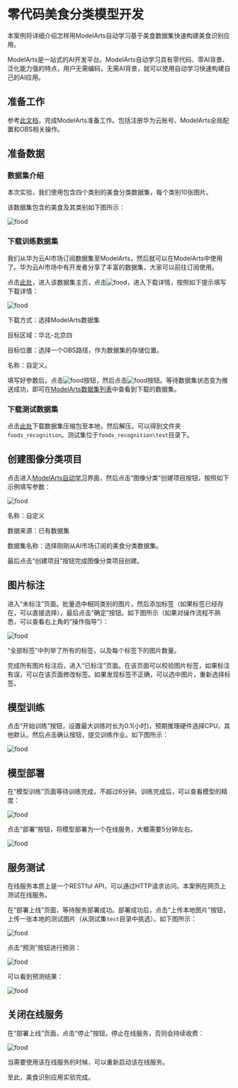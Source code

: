 

# 零代码美食分类模型开发

本案例将详细介绍怎样用ModelArts自动学习基于美食数据集快速构建美食识别应用。

ModelArts是一站式的AI开发平台。ModelArts自动学习具有零代码、零AI背景、泛化能力强的特点，用户无需编码，无需AI背景，就可以使用自动学习快速构建自己的AI应用。

## 准备工作

参考[此文档](https://github.com/huaweicloud/ModelArts-Lab/blob/master/docs/ModelArts准备工作/准备工作简易版.md)，完成ModelArts准备工作。包括注册华为云账号、ModelArts全局配置和OBS相关操作。

## 准备数据

### 数据集介绍

本次实验，我们使用包含四个类别的美食分类数据集，每个类别10张图片。

该数据集包含的美食及其类别如下图所示：

![food](./img/labels.jpg)

### 下载训练数据集

我们从华为云AI市场订阅数据集至ModelArts，然后就可以在ModelArts中使用了。华为云AI市场中有开发者分享了丰富的数据集，大家可以前往订阅使用。

点击[此处](https://marketplace.huaweicloud.com/markets/aihub/datasets/detail/?content_id=61286af8-4477-4dd3-bc43-d6f9b09c68b1)，进入该数据集主页，点击![food](./img/下载按钮.png)，进入下载详情，按照如下提示填写下载详情：

![food](./img/数据下载详情.png)

下载方式：选择ModelArts数据集

目标区域：华北-北京四

目标位置：选择一个OBS路径，作为数据集的存储位置。

名称：自定义。

填写好参数后，点击![food](./img/下一步.png)按钮，然后点击![food](./img/确定.png)按钮。等待数据集状态变为推送成功，即可在[ModelArts数据集列表](https://console.huaweicloud.com/modelarts/?region=cn-north-4#/dataset)中查看到下载的数据集。

### 下载测试数据集

点击[此处](https://modelarts-labs-bj4.obs.cn-north-4.myhuaweicloud.com/ExeML/ExeML_Foods_Recognition/foods_recognition.tar.gz)下载数据集压缩包至本地，然后解压。可以得到文件夹`foods_recognition`。测试集位于`foods_recognition\test`目录下。

## 创建图像分类项目

点击进入[ModelArts自动学习](https://console.huaweicloud.com/modelarts/?region=cn-north-4#/exeml)界面，然后点击“图像分类”创建项目按钮，按照如下示例填写参数：

![food](./img/创建项目.png)

名称：自定义

数据来源：已有数据集

数据集名称：选择刚刚从AI市场订阅的美食分类数据集。

最后点击“创建项目”按钮完成图像分类项目创建。

## 图片标注

进入“未标注”页面。批量选中相同类别的图片，然后添加标签（如果标签已经存在，可以直接选择），最后点击“确定”按钮。如下图所示（如果对操作流程不熟悉，可以查看右上角的“操作指导”）：

![food](./img/选择标签.jpg)

“全部标签”中列举了所有的标签，以及每个标签下的图片数量。

完成所有图片标注后，进入“已标注”页面。在该页面可以校验图片标签，如果标注有误，可以在该页面修改标签。如果发现标签不正确，可以选中图片，重新选择标签。

## 模型训练

点击“开始训练”按钮，设置最大训练时长为0.1(小时)，预期推理硬件选择CPU，其他默认。然后点击确认按钮，提交训练作业。如下图所示：

![food](./img/开始训练.jpg)

## 模型部署

在“模型训练”页面等待训练完成，不超过6分钟。训练完成后，可以查看模型的精度：

![food](./img/训练完成.png)

点击“部署”按钮，将模型部署为一个在线服务，大概需要5分钟左右。

![food](./img/部署.png)

## 服务测试

在线服务本质上是一个RESTful API，可以通过HTTP请求访问。本案例在网页上测试在线服务。

在“部署上线”页面，等待服务部署成功。部署成功后，点击“上传本地图片”按钮，上传一张本地的测试图片（从测试集`test`目录中挑选）。如下图所示：

![food](./img/上传本地图片.png)

点击“预测”按钮进行预测：

![food](./img/测试.jpg)

可以看到预测结果：

![food](./img/预测结果.jpg)

## 关闭在线服务

在“部署上线”页面，点击“停止”按钮，停止在线服务，否则会持续收费：

![food](./img/停止服务.png)

当需要使用该在线服务的时候，可以重新启动该在线服务。

至此，美食识别应用实验完成。

